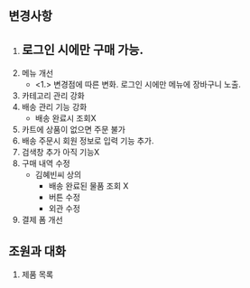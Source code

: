 ## 변경사항

1. 로그인 시에만 구매 가능.
   -
2. 메뉴 개선
   - <1.> 변경점에 따른 변화. 로그인 시에만 메뉴에 장바구니 노출.
3. 카테고리 관리 강화
4. 배송 관리 기능 강화
   - 배송 완료시 조회X
5. 카트에 상품이 없으면 주문 불가
6. 배송 주문시 회원 정보로 입력 기능 추가.
7. 검색창 추가 아직 기능X
8. 구매 내역 수정
   - 김혜빈씨 상의
     - 배송 완료된 물품 조회 X
     - 버튼 수정
     - 외관 수정
9. 결제 폼 개선

## 조원과 대화

1. 제품 목록
